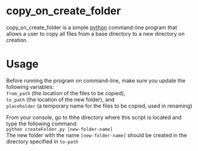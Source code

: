 # copy_on_create_folder
copy_on_create_folder is a simple [python](https://www.python.org/) command-line program that allows a user to copy all files from a base directory to a new directory on creation.

# Usage
Before running the program on command-line, make sure you update the following variables:  
`from_path` (the location of the files to be copied),  
`to_path` (the location of the new folder), and   
`placeholder` (a temporary name for the files to be copied, used in renaming)  

From your console, go to thhe directory where this script is located and type the following command:  
`python createFolder.py [new-folder-name]`  
The new folder with the name `[new-folder-name]` should be created in the directory specified in `to-path`  


